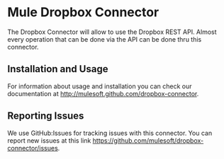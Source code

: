 Mule Dropbox Connector
=========================

The Dropbox Connector will allow to use the Dropbox REST API. Almost every operation that can be done via the API can be done thru this connector.

Installation and Usage
----------------------

For information about usage and installation you can check our documentation at http://mulesoft.github.com/dropbox-connector.

Reporting Issues
----------------

We use GitHub:Issues for tracking issues with this connector. You can report new issues at this link https://github.com/mulesoft/dropbox-connector/issues.